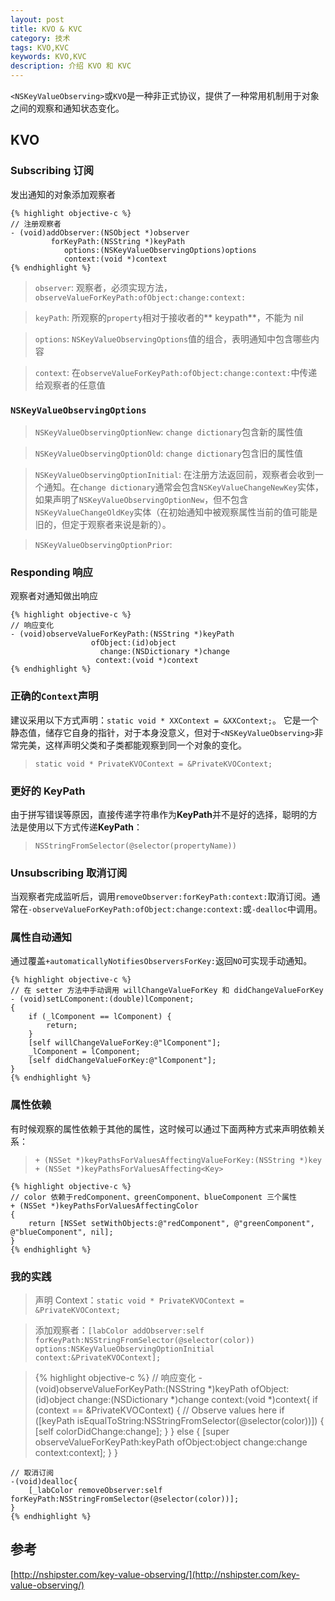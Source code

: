 ```yaml
---
layout: post
title: KVO & KVC
category: 技术
tags: KVO,KVC
keywords: KVO,KVC
description: 介绍 KVO 和 KVC
---
```


`<NSKeyValueObserving>`或`KVO`是一种非正式协议，提供了一种常用机制用于对象之间的观察和通知状态变化。

## **KVO**



### Subscribing 订阅


发出通知的对象添加观察者



    {% highlight objective-c %}
    // 注册观察者
    - (void)addObserver:(NSObject *)observer
             forKeyPath:(NSString *)keyPath
                options:(NSKeyValueObservingOptions)options
                context:(void *)context
    {% endhighlight %}



> `observer`: 观察者，必须实现方法， `observeValueForKeyPath:ofObject:change:context:`

> `keyPath`: 所观察的`property`相对于接收者的** keypath**，不能为 nil

> `options`: `NSKeyValueObservingOptions`值的组合，表明通知中包含哪些内容

> `context`: 在`observeValueForKeyPath:ofObject:change:context:`中传递给观察者的任意值



### `NSKeyValueObservingOptions`



> `NSKeyValueObservingOptionNew`: `change dictionary`包含新的属性值

>`NSKeyValueObservingOptionOld`: `change dictionary`包含旧的属性值

> `NSKeyValueObservingOptionInitial`: 在注册方法返回前，观察者会收到一个通知。在`change dictionary`通常会包含`NSKeyValueChangeNewKey`实体，如果声明了`NSKeyValueObservingOptionNew`，但不包含`NSKeyValueChangeOldKey`实体（在初始通知中被观察属性当前的值可能是旧的，但定于观察者来说是新的）。

>`NSKeyValueObservingOptionPrior`:


### Responding 响应

观察者对通知做出响应


    {% highlight objective-c %}
    // 响应变化
    - (void)observeValueForKeyPath:(NSString *)keyPath
                      ofObject:(id)object
                        change:(NSDictionary *)change
                       context:(void *)context
    {% endhighlight %}



### 正确的`Context`声明

建议采用以下方式声明：`static void * XXContext = &XXContext;`。
它是一个静态值，储存它自身的指针，对于本身没意义，但对于`<NSKeyValueObserving>`非常完美，这样声明父类和子类都能观察到同一个对象的变化。

> `static void * PrivateKVOContext = &PrivateKVOContext;`



### 更好的 KeyPath

由于拼写错误等原因，直接传递字符串作为**KeyPath**并不是好的选择，聪明的方法是使用以下方式传递**KeyPath**：

> `NSStringFromSelector(@selector(propertyName))`


### Unsubscribing 取消订阅

当观察者完成监听后，调用`removeObserver:forKeyPath:context:`取消订阅。通常在`-observeValueForKeyPath:ofObject:change:context:`或`-dealloc`中调用。



### 属性自动通知

通过覆盖`+automaticallyNotifiesObserversForKey:`返回`NO`可实现手动通知。


    {% highlight objective-c %}
    // 在 setter 方法中手动调用 willChangeValueForKey 和 didChangeValueForKey
    - (void)setLComponent:(double)lComponent;
    {
        if (_lComponent == lComponent) {
            return;
        }
        [self willChangeValueForKey:@"lComponent"];
        _lComponent = lComponent;
        [self didChangeValueForKey:@"lComponent"];
    }
    {% endhighlight %}


### 属性依赖

有时候观察的属性依赖于其他的属性，这时候可以通过下面两种方式来声明依赖关系：

> `+ (NSSet *)keyPathsForValuesAffectingValueForKey:(NSString *)key`
> `+ (NSSet *)keyPathsForValuesAffecting<Key>`

    {% highlight objective-c %}
    // color 依赖于redComponent、greenComponent、blueComponent 三个属性
    + (NSSet *)keyPathsForValuesAffectingColor
    {
        return [NSSet setWithObjects:@"redComponent", @"greenComponent", @"blueComponent", nil];
    }
    {% endhighlight %}


### 我的实践

> 声明 Context：`static void * PrivateKVOContext = &PrivateKVOContext;`

> 添加观察者：`[labColor addObserver:self forKeyPath:NSStringFromSelector(@selector(color)) options:NSKeyValueObservingOptionInitial context:&PrivateKVOContext];`

>   {% highlight objective-c %}
    // 响应变化
    -(void)observeValueForKeyPath:(NSString *)keyPath ofObject:(id)object change:(NSDictionary *)change context:(void *)context{
        if (context == &PrivateKVOContext) {
            // Observe values here
            if ([keyPath isEqualToString:NSStringFromSelector(@selector(color))]) {
                [self colorDidChange:change];
            }
            } else {
                [super observeValueForKeyPath:keyPath ofObject:object change:change context:context];
        }
    }

    // 取消订阅
    -(void)dealloc{
        [_labColor removeObserver:self forKeyPath:NSStringFromSelector(@selector(color))];
    }
    {% endhighlight %}


## 参考

[http://nshipster.com/key-value-observing/](http://nshipster.com/key-value-observing/)
